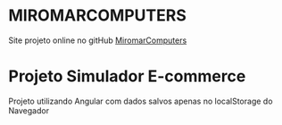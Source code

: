 # MIROMARCOMPUTERS
Site projeto online no gitHub  [MiromarComputers](https://miromarjunior.github.io/MIROMARCOMPUTERS/)

# Projeto Simulador E-commerce

Projeto utilizando Angular com dados salvos apenas no localStorage do Navegador


